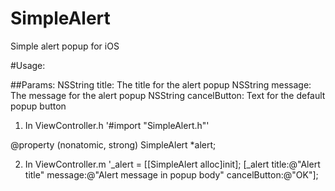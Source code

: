 # SimpleAlert
Simple alert popup for iOS

#Usage:

##Params:
NSString title: The title for the alert popup
NSString message: The message for the alert popup
NSString cancelButton: Text for the default popup button


1. In ViewController.h
'#import "SimpleAlert.h"'

@property (nonatomic, strong) SimpleAlert *alert;


2. In ViewController.m
'_alert = [[SimpleAlert alloc]init];
[_alert title:@"Alert title" message:@"Alert message in popup body" cancelButton:@"OK"];



